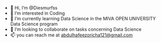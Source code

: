 - 👋 Hi, I’m @Diesmurfss
- 👀 I’m interested in Coding
- 🌱 I’m currently learning Data Science in the MIVA OPEN UNIVERSITY Data Science program
- 💞️ I’m looking to collaborate on tasks concerning Data Science
- 📫 you can reach me at abdulhafeezoricha121@gmail.com

<!---
Diesmurfss/Diesmurfss is a ✨ special ✨ repository because its `README.md` (this file) appears on your GitHub profile.
You can click the Preview link to take a look at your changes.
--->
